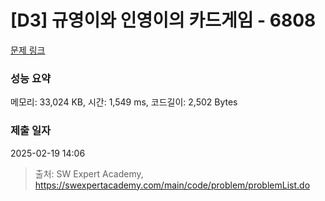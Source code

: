 # [D3] 규영이와 인영이의 카드게임 - 6808 

[문제 링크](https://swexpertacademy.com/main/code/problem/problemDetail.do?contestProbId=AWgv9va6HnkDFAW0) 

### 성능 요약

메모리: 33,024 KB, 시간: 1,549 ms, 코드길이: 2,502 Bytes

### 제출 일자

2025-02-19 14:06



> 출처: SW Expert Academy, https://swexpertacademy.com/main/code/problem/problemList.do
